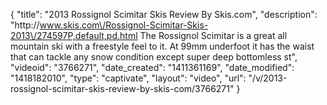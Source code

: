 {
    "title": "2013 Rossignol Scimitar Skis Review By Skis.com",
    "description": "http:\/\/www.skis.com\/Rossignol-Scimitar-Skis-2013\/274597P,default,pd.html  The Rossignol Scimitar is a great all mountain ski with a freestyle feel to it. At 99mm underfoot it has the waist that can tackle any snow condition except super deep bottomless st",
    "videoid": "3766271",
    "date_created": "1411361169",
    "date_modified": "1418182010",
    "type": "captivate",
    "layout": "video",
    "url": "\/v\/2013-rossignol-scimitar-skis-review-by-skis-com\/3766271"
}